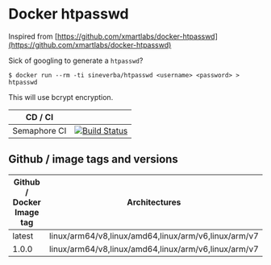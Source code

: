 Docker htpasswd
===============

Inspired from [https://github.com/xmartlabs/docker-htpasswd](https://github.com/xmartlabs/docker-htpasswd)

Sick of googling to generate a `htpasswd`?

`$ docker run --rm -ti sineverba/htpasswd <username> <password> > htpasswd`

This will use bcrypt encryption.

| CD / CI   |           |
| --------- | --------- |
| Semaphore CI | [![Build Status](https://sineverba.semaphoreci.com/badges/docker-htpasswd/branches/master.svg)](https://sineverba.semaphoreci.com/projects/docker-htpasswd) |

## Github / image tags and versions

| Github / Docker Image tag | Architectures |
| ------------------------- | ------------- |
| latest | linux/arm64/v8,linux/amd64,linux/arm/v6,linux/arm/v7 |
| 1.0.0 | linux/arm64/v8,linux/amd64,linux/arm/v6,linux/arm/v7 |